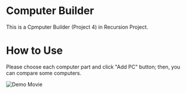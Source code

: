 # Computer Builder
This is a Cpmputer Builder (Project 4) in Recursion Project.

# How to Use
Please choose each computer part and click "Add PC" button; then, you can compare some computers.

![Demo Movie](../img/demo.gif)
